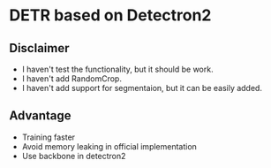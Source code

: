 # DETR based on Detectron2

## Disclaimer
* I haven't test the functionality, but it should be work.
* I haven't add RandomCrop.
* I haven't add support for segmentaion, but it can be easily added. 

## Advantage
* Training faster
* Avoid memory leaking in official implementation
* Use backbone in detectron2